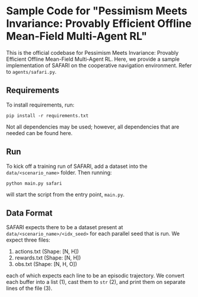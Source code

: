 # Sample Code for "Pessimism Meets Invariance: Provably Efficient Offline Mean-Field Multi-Agent RL"

This is the official codebase for Pessimism Meets Invariance: Provably Efficient Offline Mean-Field Multi-Agent RL. Here, we provide a sample implementation of SAFARI on the cooperative navigation environment. Refer to `agents/safari.py`.

## Requirements

To install requirements, run:

```pip install -r requirements.txt```

Not all dependencies may be used; however, all dependencies that are needed can be found here.

## Run

To kick off a training run of SAFARI, add a dataset into the `data/<scenario_name>` folder. Then running:

```python main.py safari```

will start the script from the entry point, `main.py`.

## Data Format

SAFARI expects there to be a dataset present at `data/<scenario_name>/<idx_seed>` for each parallel seed that is run. We expect three files:

1. actions.txt (Shape: [N, H])
2. rewards.txt (Shape: [N, H])
3. obs.txt (Shape: [N, H, O])

each of which expects each line to be an episodic trajectory. We convert each buffer into a list (1), cast them to `str` (2), and print them on separate lines of the file (3). 

